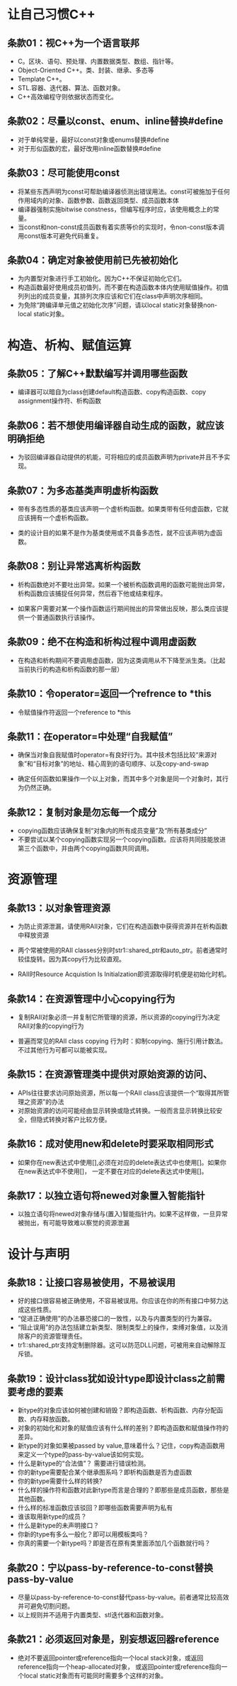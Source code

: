 # 让自己习惯C++
## 条款01：视C++为一个语言联邦
*   C。区块、语句、预处理、内置数据类型、数组、指针等。
*   Object-Oriented C++。类、封装、继承、多态等
*   Template C++。
*   STL.容器、迭代器、算法、函数对象。
*   C++高效编程守则依据状态而变化。
## 条款02：尽量以const、enum、inline替换#define
*   对于单纯常量，最好以const对象或enums替换#define
*   对于形似函数的宏，最好改用inline函数替换#define
## 条款03：尽可能使用const
*   将某些东西声明为const可帮助编译器侦测出错误用法。const可被施加于任何作用域内的对象、函数参数、函数返回类型、成员函数本体
*   编译器强制实施bitwise constness，但编写程序时应，该使用概念上的常量。
*   当const和non-const成员函数有着实质等价的实现时，令non-const版本调用const版本可避免代码重复。

## 条款04：确定对象被使用前已先被初始化
*   为内置型对象进行手工初始化。因为C++不保证初始化它们。
*   构造函数最好使用成员初值列，而不要在构造函数本体内使用赋值操作。初值列列出的成员变量，其排列次序应该和它们在class中声明次序相同。
*   为免除“跨编译单元值之初始化次序”问题，请以local static对象替换non-local static对象。

#   构造、析构、赋值运算
##  条款05：了解C++默默编写并调用哪些函数
*   编译器可以暗自为class创建default构造函数、copy构造函数、copy assignment操作符、析构函数


##  条款06：若不想使用编译器自动生成的函数，就应该明确拒绝
*   为驳回编译器自动提供的机能，可将相应的成员函数声明为private并且不予实现。


##  条款07：为多态基类声明虚析构函数
*   带有多态性质的基类应该声明一个虚析构函数。如果类带有任何虚函数，它就应该拥有一个虚析构函数。

*   类的设计目的如果不是作为基类使用或不具备多态性，就不应该声明为虚函数。


##  条款08：别让异常逃离析构函数
*   析构函数绝对不要吐出异常。如果一个被析构函数调用的函数可能抛出异常，析构函数应该捕捉任何异常，然后吞下他或结束程序。

*   如果客户需要对某一个操作函数运行期间抛出的异常做出反映，那么类应该提供一个普通函数执行该操作。


##  条款09：绝不在构造和析构过程中调用虚函数
*   在构造和析构期间不要调用虚函数，因为这类调用从不下降至派生类。（比起当前执行的构造和析构函数的那一层）


##  条款10：令operator=返回一个refrence to *this
*   令赋值操作符返回一个reference to *this


##  条款11：在operator=中处理“自我赋值”
*   确保当对象自我赋值时operator=有良好行为。其中技术包括比较“来源对象”和“目标对象”的地址、精心周到的语句顺序、以及copy-and-swap

*   确定任何函数如果操作一个以上对象，而其中多个对象是同一个对象时，其行为仍然正确。


##  条款12：复制对象是勿忘每一个成分
*   copying函数应该确保复制“对象内的所有成员变量”及“所有基类成分”
*   不要尝试以某个copying函数实现另一个copying函数。应该将共同技能放进第三个函数中，并由两个copying函数共同调用。

#   资源管理
##  条款13：以对象管理资源
*   为防止资源泄漏，请使用RAII对象，它们在构造函数中获得资源并在析构函数中释放资源

*   两个常被使用的RAII classes分别时str1::shared_ptr和auto_ptr。前者通常时较佳旋转。因为其copy行为比较直观。

*   RAII时Resource Acquistion Is Initialzation即资源取得时机便是初始化时机。


##  条款14：在资源管理中小心copying行为
*   复制RAII对象必须一并复制它所管理的资源，所以资源的copying行为决定RAII对象的copying行为

*   普遍而常见的RAII class copying 行为时：抑制copying、施行引用计数法。不过其他行为可都可以能被实现。


##  条款15：在资源管理类中提供对原始资源的访问、
*   APIs往往要求访问原始资源，所以每一个RAII class应该提供一个“取得其所管理之资源”的办法
*   对原始资源的访问可能经由显示转换或隐式转换。一般而言显示转换比较安全，但隐式转换对客户比较方便。


##  条款16：成对使用new和delete时要采取相同形式
*   如果你在new表达式中使用\[\],必须在对应的delete表达式中也使用\[\]。如果你在new表达式中不使用\[\]，
    一定不要在对应的delete表达式中使用\[\]。


##  条款17：以独立语句将newed对象置入智能指针
*   以独立语句将newed对象存储与(置入)智能指针内。如果不这样做，一旦异常被抛出，有可能导致难以察觉的资源泄漏

#   设计与声明
##  条款18：让接口容易被使用，不易被误用
*   好的接口很容易被正确使用，不容易被误用。你应该在你的所有接口中努力达成这些性质。
*   “促进正确使用”的办法暴恐接口的一致性，以及与内置类型的行为兼容。
*   “阻止误用”的办法包括建立新类型、限制类型上的操作，束缚对象值，以及消除客户的资源管理责任。
*   tr1::shared_ptr支持定制删除器。这可以防范DLL问题，可被用来自动解除互斥锁。

##  条款19：设计class犹如设计type即设计class之前需要考虑的要素
*   新type的对象应该如何被创建和销毁？即构造函数、析构函数、内存分配函数、内存释放函数。
*   对象的初始化和对象的赋值应该有什么样的差别？即构造函数和赋值操作符的差异。
*   新type的对象如果被passed by value,意味着什么？记住，copy构造函数用来定义一个type的pass-by-value该如何实现。
*   什么是新type的“合法值”？ 需要进行错误检测。
*   你的新type需要配合某个继承图系吗？即析构函数是否为虚函数
*   你的新type需要什么样的转换?
*   什么样的操作符和函数对此新type而言是合理的？即那些是成员函数，那些是其他函数。
*   什么样的标准函数应该驳回？即哪些函数需要声明为私有
*   谁该取用新type的成员？
*   什么是新type的未声明接口？
*   你新的type有多么一般化？即可以用模板类吗？
*   你真的需要一个新type吗？即是否在原有类里面添加几个函数就行吗？

##  条款20：宁以pass-by-reference-to-const替换pass-by-value
*   尽量以pass-by-reference-to-const替代pass-by-value。前者通常比较高效并可避免切割问题。
*   以上规则并不适用于内置类型、stl迭代器和函数对象。

##  条款21：必须返回对象是，别妄想返回器reference
*   绝对不要返回pointer或reference指向一个local stack对象，或返回reference指向一个heap-allocated对象，
    或返回pointer或reference指向一个local static对象而有可能同时需要多个这样的对象。